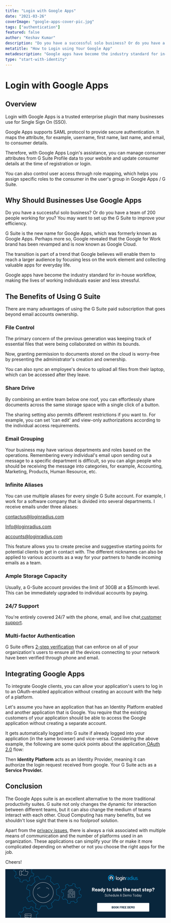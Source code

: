 ```yaml
---
title: "Login with Google Apps"
date: "2021-03-26"
coverImage: "google-apps-cover-pic.jpg"
tags: ["authentication"]
featured: false
author: "Keshav Kumar"
description: "Do you have a successful solo business? Or do you have a team of 200 people working for you? You may want to set up the G Suite to improve your efficiency. Google apps have become the industry standard for in-house workflow, making the lives of working individuals easier and less stressful."
metatitle: "How to Login using Your Google App"
metadescription: "Google apps have become the industry standard for in-house workflow. Explore the benefits of Login with Google Apps and learn why businesses should use it."
type: "start-with-identity"
---
```


# Login with Google Apps


## Overview

Login with Google Apps is a trusted enterprise plugin that many businesses use for Single Sign On (SSO). 

Google Apps supports SAML protocol to provide secure authentication. It maps the attribute, for example, username, first name, last name, and email, to consumer details. 

Therefore, with Google Apps Login's assistance, you can manage consumer attributes from G Suite Profile data to your website and update consumer details at the time of registration or login. 

You can also control user access through role mapping, which helps you assign specific roles to the consumer in the user's group in Google Apps / G Suite.


## Why Should Businesses Use Google Apps

Do you have a successful solo business? Or do you have a team of 200 people working for you? You may want to set up the G Suite to improve your efficiency.

G Suite is the new name for Google Apps, which was formerly known as Google Apps. Perhaps more so, Google revealed that the Google for Work brand has been revamped and is now known as Google Cloud.

The transition is part of a trend that Google believes will enable them to reach a larger audience by focusing less on the work element and collecting valuable apps for everyday life.

Google apps have become the industry standard for in-house workflow, making the lives of working individuals easier and less stressful.


## The Benefits of Using G Suite

There are many advantages of using the G Suite paid subscription that goes beyond email accounts ownership.

 


### **File Control**

The primary concern of the previous generation was keeping track of essential files that were being collaborated on within its bounds. 

Now, granting permission to documents stored on the cloud is worry-free by presenting the administrator's creation and ownership. 

You can also sync an employee's device to upload all files from their laptop, which can be accessed after they leave.


### **Share Drive**

By combining an entire team below one roof, you can effortlessly share documents across the same storage space with a single click of a button. 

The sharing setting also permits different restrictions if you want to. For example, you can set 'can edit' and view-only authorizations according to the individual access requirements.


### **Email Grouping**

Your business may have various departments and roles based on the operations. Remembering every individual's email upon sending out a message to a specific department is difficult, so you can align people who should be receiving the message into categories, for example, Accounting, Marketing, Products, Human Resource, etc.

 


### **Infinite Aliases**

You can use multiple aliases for every single G Suite account. For example, I work for a software company that is divided into several departments. I receive emails under three aliases:

contactus@loginradius.com

Info@loginradius.com

accounts@loginradius.com

This feature allows you to create precise and suggestive starting points for potential clients to get in contact with. The different nicknames can also be applied to various accounts as a way for your partners to handle incoming emails as a team.


### **Ample Storage Capacity**

Usually, a G-Suite account provides the limit of 30GB at a $5/month level. This can be immediately upgraded to individual accounts by paying.

 


### **24/7 Support**

You're entirely covered 24/7 with the phone, email, and live chat[ customer support](https://support.google.com/a/answer/1047213).


### **Multi-factor Authentication**

G Suite offers [2-step verification](https://www.loginradius.com/blog/start-with-identity/2021/01/how-to-setup-2fa-in-online-accounts/) that can enforce on all of your organization's users to ensure all the devices connecting to your network have been verified through phone and email.


## Integrating Google Apps

    

To integrate Google clients, you can allow your application's users to log in to an OAuth-enabled application without creating an account with the help of a platform. 

Let's assume you have an application that has an Identity Platform enabled and another application that is Google. You require that the existing customers of your application should be able to access the Google application without creating a separate account. 

It gets automatically logged into G suite if already logged into your application (in the same browser) and vice-versa. Considering the above example, the following are some quick points about the application[ OAuth 2.0](https://www.loginradius.com/blog/async/oauth2/) flow:

Then **Identity Platform** acts as an Identity Provider, meaning it can authorize the login request received from google. Your G Suite acts as a **Service Provider.**


## Conclusion

The Google Apps suite is an excellent alternative to the more traditional productivity suites. G suite not only changes the dynamic for interaction between different teams, but it can also change the medium of teams interact with each other. Cloud Computing has many benefits, but we shouldn't lose sight that there is no foolproof solution.

Apart from the [privacy issues](https://www.loginradius.com/customer-security/), there is always a risk associated with multiple means of communication and the number of platforms used in an organization. These applications can simplify your life or make it more complicated depending on whether or not you choose the right apps for the job.

Cheers!

[![book-a-demo-loginradius](../assets/book-a-demo-loginradius.png)](https://www.loginradius.com/book-a-demo/)